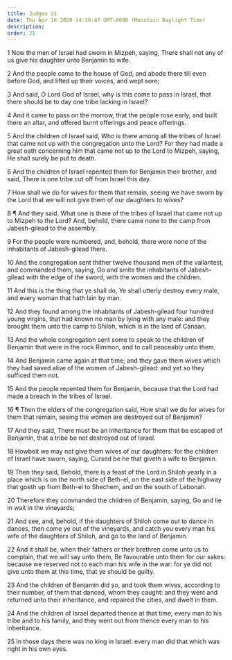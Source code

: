 ```yaml
---
title: Judges 21
date: Thu Apr 16 2020 14:10:47 GMT-0600 (Mountain Daylight Time)
description: 
order: 21
---
```


<p>
  1 Now the men of Israel had sworn in Mizpeh, saying, There shall not any of us
  give his daughter unto Benjamin to wife.
</p>
<p>
  2 And the people came to the house of God, and abode there till even before
  God, and lifted up their voices, and wept sore;
</p>
<p>
  3 And said, O Lord God of Israel, why is this come to pass in Israel, that
  there should be to day one tribe lacking in Israel?
</p>
<p>
  4 And it came to pass on the morrow, that the people rose early, and built
  there an altar, and offered burnt offerings and peace offerings.
</p>
<p>
  5 And the children of Israel said, Who is there among all the tribes of Israel
  that came not up with the congregation unto the Lord? For they had made a
  great oath concerning him that came not up to the Lord to Mizpeh, saying, He
  shall surely be put to death.
</p>
<p>
  6 And the children of Israel repented them for Benjamin their brother, and
  said, There is one tribe cut off from Israel this day.
</p>
<p>
  7 How shall we do for wives for them that remain, seeing we have sworn by the
  Lord that we will not give them of our daughters to wives?
</p>
<p>
  8 &#xB6; And they said, What one is there of the tribes of Israel that came
  not up to Mizpeh to the Lord? And, behold, there came none to the camp from
  Jabesh-gilead to the assembly.
</p>
<p>
  9 For the people were numbered, and, behold, there were none of the
  inhabitants of Jabesh-gilead there.
</p>
<p>
  10 And the congregation sent thither twelve thousand men of the valiantest,
  and commanded them, saying, Go and smite the inhabitants of Jabesh-gilead with
  the edge of the sword, with the women and the children.
</p>
<p>
  11 And this is the thing that ye shall do, Ye shall utterly destroy every
  male, and every woman that hath lain by man.
</p>
<p>
  12 And they found among the inhabitants of Jabesh-gilead four hundred young
  virgins, that had known no man by lying with any male: and they brought them
  unto the camp to Shiloh, which is in the land of Canaan.
</p>
<p>
  13 And the whole congregation sent some to speak to the children of Benjamin
  that were in the rock Rimmon, and to call peaceably unto them.
</p>
<p>
  14 And Benjamin came again at that time; and they gave them wives which they
  had saved alive of the women of Jabesh-gilead: and yet so they sufficed them
  not.
</p>
<p>
  15 And the people repented them for Benjamin, because that the Lord had made a
  breach in the tribes of Israel.
</p>
<p>
  16 &#xB6; Then the elders of the congregation said, How shall we do for wives
  for them that remain, seeing the women are destroyed out of Benjamin?
</p>
<p>
  17 And they said, There must be an inheritance for them that be escaped of
  Benjamin, that a tribe be not destroyed out of Israel.
</p>
<p>
  18 Howbeit we may not give them wives of our daughters: for the children of
  Israel have sworn, saying, Cursed be he that giveth a wife to Benjamin.
</p>
<p>
  19 Then they said, Behold, there is a feast of the Lord in Shiloh yearly in a
  place which is on the north side of Beth-el, on the east side of the highway
  that goeth up from Beth-el to Shechem, and on the south of Lebonah.
</p>
<p>
  20 Therefore they commanded the children of Benjamin, saying, Go and lie in
  wait in the vineyards;
</p>
<p>
  21 And see, and, behold, if the daughters of Shiloh come out to dance in
  dances, then come ye out of the vineyards, and catch you every man his wife of
  the daughters of Shiloh, and go to the land of Benjamin.
</p>
<p>
  22 And it shall be, when their fathers or their brethren come unto us to
  complain, that we will say unto them, Be favourable unto them for our sakes:
  because we reserved not to each man his wife in the war: for ye did not give
  unto them at this time, that ye should be guilty.
</p>
<p>
  23 And the children of Benjamin did so, and took them wives, according to
  their number, of them that danced, whom they caught: and they went and
  returned unto their inheritance, and repaired the cities, and dwelt in them.
</p>
<p>
  24 And the children of Israel departed thence at that time, every man to his
  tribe and to his family, and they went out from thence every man to his
  inheritance.
</p>
<p>
  25 In those days there was no king in Israel: every man did that which was
  right in his own eyes.
</p>
